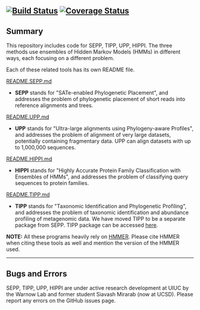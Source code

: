 [![Build Status](https://travis-ci.org/smirarab/sepp.svg?branch=master)](https://travis-ci.org/smirarab/sepp) [![Coverage Status](https://coveralls.io/repos/github/smirarab/sepp/badge.svg?branch=master)](https://coveralls.io/github/smirarab/sepp?branch=master)
------------------------------------
Summary
------------------------------------
This repository includes code for SEPP, TIPP, UPP, HIPPI.  The three methods use ensembles of Hidden Markov Models (HMMs) in different ways, each focusing on a different problem.

Each of these related tools has its own README file.

[README.SEPP.md](README.SEPP.md)
* **SEPP** stands for "SATe-enabled Phylogenetic Placement", and addresses the problem of phylogenetic placement of short reads into reference alignments and trees.

[README.UPP.md](README.UPP.md)
* **UPP** stands for "Ultra-large alignments using Phylogeny-aware Profiles", and addresses the problem of alignment of very large datasets, potentially containing fragmentary data. UPP can align datasets with up to 1,000,000 sequences.

[README.HIPPI.md](README.HIPPI.md)
* **HIPPI** stands for "Highly Accurate Protein Family Classification with Ensembles of HMMs", and addresses the problem of classifying query sequences to protein families.

[README.TIPP.md](https://github.com/TeraTrees/TIPP/)
* **TIPP** stands for "Taxonomic Identification and Phylogenetic Profiling", and addresses the problem of taxonomic identification and abundance profiling of metagenomic data. We have moved TIPP to be a separate package from SEPP. TIPP package can be accessed [here](https://github.com/TeraTrees/TIPP/).

**NOTE:** All these programs heavily rely on [HMMER](http://hmmer.org/). Please cite HMMER when citing these tools as well and mention the version of the HMMER used. 

---------------------------------------------
Bugs and Errors
---------------------------------------------
SEPP, TIPP, UPP, HIPPI are under active research development at UIUC by the Warnow Lab and former student Siavash Mirarab (now at UCSD). Please report any errors on the GitHub issues page. 
